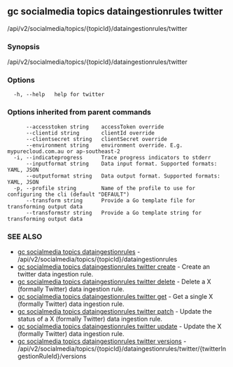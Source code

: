 ## gc socialmedia topics dataingestionrules twitter

/api/v2/socialmedia/topics/{topicId}/dataingestionrules/twitter

### Synopsis

/api/v2/socialmedia/topics/{topicId}/dataingestionrules/twitter

### Options

```
  -h, --help   help for twitter
```

### Options inherited from parent commands

```
      --accesstoken string    accessToken override
      --clientid string       clientId override
      --clientsecret string   clientSecret override
      --environment string    environment override. E.g. mypurecloud.com.au or ap-southeast-2
  -i, --indicateprogress      Trace progress indicators to stderr
      --inputformat string    Data input format. Supported formats: YAML, JSON
      --outputformat string   Data output format. Supported formats: YAML, JSON
  -p, --profile string        Name of the profile to use for configuring the cli (default "DEFAULT")
      --transform string      Provide a Go template file for transforming output data
      --transformstr string   Provide a Go template string for transforming output data
```

### SEE ALSO

* [gc socialmedia topics dataingestionrules](gc_socialmedia_topics_dataingestionrules.html)	 - /api/v2/socialmedia/topics/{topicId}/dataingestionrules
* [gc socialmedia topics dataingestionrules twitter create](gc_socialmedia_topics_dataingestionrules_twitter_create.html)	 - Create an twitter data ingestion rule.
* [gc socialmedia topics dataingestionrules twitter delete](gc_socialmedia_topics_dataingestionrules_twitter_delete.html)	 - Delete a X (formally Twitter) data ingestion rule.
* [gc socialmedia topics dataingestionrules twitter get](gc_socialmedia_topics_dataingestionrules_twitter_get.html)	 - Get a single X (formally Twitter) data ingestion rule.
* [gc socialmedia topics dataingestionrules twitter patch](gc_socialmedia_topics_dataingestionrules_twitter_patch.html)	 - Update the status of a X (formally Twitter) data ingestion rule.
* [gc socialmedia topics dataingestionrules twitter update](gc_socialmedia_topics_dataingestionrules_twitter_update.html)	 - Update the X (formally Twitter) data ingestion rule.
* [gc socialmedia topics dataingestionrules twitter versions](gc_socialmedia_topics_dataingestionrules_twitter_versions.html)	 - /api/v2/socialmedia/topics/{topicId}/dataingestionrules/twitter/{twitterIngestionRuleId}/versions


